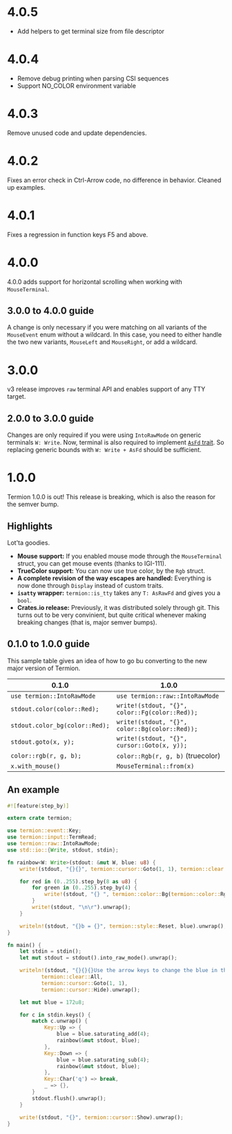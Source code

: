 # 4.0.5

- Add helpers to get terminal size from file descriptor

# 4.0.4

- Remove debug printing when parsing CSI sequences
- Support NO\_COLOR environment variable

# 4.0.3

Remove unused code and update dependencies.

# 4.0.2

Fixes an error check in Ctrl-Arrow code, no difference in behavior. Cleaned up examples.

# 4.0.1

Fixes a regression in function keys F5 and above.

# 4.0.0

4.0.0 adds support for horizontal scrolling when working with `MouseTerminal`.

## 3.0.0 to 4.0.0 guide

A change is only necessary if you were matching on all variants of the `MouseEvent` enum without a wildcard.
In this case, you need to either handle the two new variants, `MouseLeft` and `MouseRight`, or add a wildcard.

# 3.0.0

v3 release improves `raw` terminal API and enables support of any TTY target.

## 2.0.0 to 3.0.0 guide

Changes are only required if you were using `IntoRawMode` on generic terminals `W: Write`. Now, terminal
is also required to implement [`AsFd` trait][AsFd-trait]. So replacing generic bounds with `W: Write + AsFd`
should be sufficient.

[AsFd-trait]: https://doc.rust-lang.org/std/os/fd/trait.AsFd.html

# 1.0.0

Termion 1.0.0 is out! This release is breaking, which is also the reason for the semver bump.

## Highlights

Lot'ta goodies.

- **Mouse support:** If you enabled mouse mode through the `MouseTerminal` struct, you can get mouse events (thanks to IGI-111).
- **TrueColor support:** You can now use true color, by the `Rgb` struct.
- **A complete revision of the way escapes are handled:** Everything is now done through `Display` instead of custom traits.
- **`isatty` wrapper:** `termion::is_tty` takes any `T: AsRawFd` and gives you a `bool`.
- **Crates.io release:** Previously, it was distributed solely through git. This turns out to be very convinient, but quite critical whenever making breaking changes (that is, major semver bumps).

## 0.1.0 to 1.0.0 guide

This sample table gives an idea of how to go bu converting to the new major
version of Termion.

| 0.1.0                          | 1.0.0
|--------------------------------|---------------------------
| `use termion::IntoRawMode`     | `use termion::raw::IntoRawMode`
| `stdout.color(color::Red);`    | `write!(stdout, "{}", color::Fg(color::Red));`
| `stdout.color_bg(color::Red);` | `write!(stdout, "{}", color::Bg(color::Red));`
| `stdout.goto(x, y);`           | `write!(stdout, "{}", cursor::Goto(x, y));`
| `color::rgb(r, g, b);`         | `color::Rgb(r, g, b)` (truecolor)
| `x.with_mouse()`               | `MouseTerminal::from(x)`

## An example

```rust
#![feature(step_by)]

extern crate termion;

use termion::event::Key;
use termion::input::TermRead;
use termion::raw::IntoRawMode;
use std::io::{Write, stdout, stdin};

fn rainbow<W: Write>(stdout: &mut W, blue: u8) {
    write!(stdout, "{}{}", termion::cursor::Goto(1, 1), termion::clear::All).unwrap();

    for red in (0..255).step_by(8 as u8) {
        for green in (0..255).step_by(4) {
            write!(stdout, "{} ", termion::color::Bg(termion::color::Rgb(red, green, blue))).unwrap();
        }
        write!(stdout, "\n\r").unwrap();
    }

    writeln!(stdout, "{}b = {}", termion::style::Reset, blue).unwrap();
}

fn main() {
    let stdin = stdin();
    let mut stdout = stdout().into_raw_mode().unwrap();

    writeln!(stdout, "{}{}{}Use the arrow keys to change the blue in the rainbow.",
           termion::clear::All,
           termion::cursor::Goto(1, 1),
           termion::cursor::Hide).unwrap();

    let mut blue = 172u8;

    for c in stdin.keys() {
        match c.unwrap() {
            Key::Up => {
                blue = blue.saturating_add(4);
                rainbow(&mut stdout, blue);
            },
            Key::Down => {
                blue = blue.saturating_sub(4);
                rainbow(&mut stdout, blue);
            },
            Key::Char('q') => break,
            _ => {},
        }
        stdout.flush().unwrap();
    }

    write!(stdout, "{}", termion::cursor::Show).unwrap();
}
```
